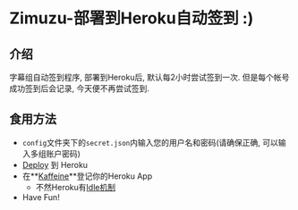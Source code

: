 # Zimuzu-部署到Heroku自动签到 :)

## 介绍
字幕组自动签到程序, 部署到Heroku后, 默认每2小时尝试签到一次. 但是每个帐号成功签到后会记录, 今天便不再尝试签到.

## 食用方法
- `config`文件夹下的`secret.json`内输入您的用户名和密码(请确保正确, 可以输入多组账户密码)
- [Deploy](https://devcenter.heroku.com/articles/getting-started-with-nodejs#deploy-the-app) 到 Heroku
- 在**[Kaffeine](http://kaffeine.herokuapp.com/)**登记你的Heroku App
  * 不然Heroku有[Idle机制](https://blog.heroku.com/archives/2013/6/20/app_sleeping_on_heroku) 
- Have Fun!
